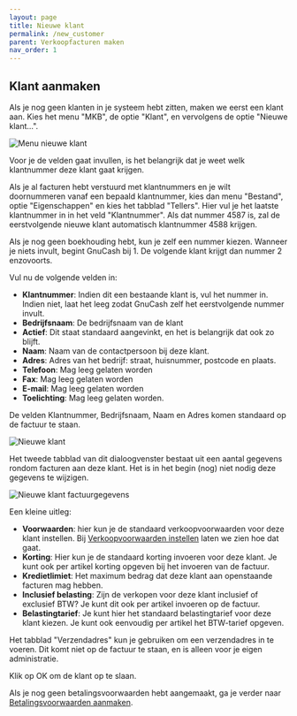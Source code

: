 ```yaml
---
layout: page
title: Nieuwe klant
permalink: /new_customer
parent: Verkoopfacturen maken
nav_order: 1
---
```


## Klant aanmaken

Als je nog geen klanten in je systeem hebt zitten, maken we eerst een klant aan.
Kies het menu "MKB", de optie "Klant", en vervolgens de optie "Nieuwe klant...".

![Menu nieuwe klant]({{site.baseurl}}/assets/menu_new_customer.png)

Voor je de velden gaat invullen, is het belangrijk dat je weet welk klantnummer
deze klant gaat krijgen.

Als je al facturen hebt verstuurd met klantnummers en
je wilt doornummeren vanaf een bepaald klantnummer, kies dan menu "Bestand", optie "Eigenschappen"
en kies het tabblad "Tellers". Hier vul je het laatste klantnummer in in het veld
"Klantnummer". Als dat nummer 4587 is, zal de eerstvolgende nieuwe klant automatisch klantnummer
4588 krijgen.

Als je nog geen boekhouding hebt, kun je zelf een nummer kiezen. Wanneer je niets invult,
begint GnuCash bij 1. De volgende klant krijgt dan nummer 2 enzovoorts.

Vul nu de volgende velden in:

* **Klantnummer**: Indien dit een bestaande klant is, vul het nummer in. Indien niet, laat het leeg zodat GnuCash zelf het eerstvolgende nummer invult.
* **Bedrijfsnaam**: De bedrijfsnaam van de klant
* **Actief**: Dit staat standaard aangevinkt, en het is belangrijk dat ook zo blijft.
* **Naam**: Naam van de contactpersoon bij deze klant.
* **Adres**: Adres van het bedrijf: straat, huisnummer, postcode en plaats.
* **Telefoon**: Mag leeg gelaten worden
* **Fax**: Mag leeg gelaten worden
* **E-mail**: Mag leeg gelaten worden
* **Toelichting**: Mag leeg gelaten worden.

De velden Klantnummer, Bedrijfsnaam, Naam en Adres komen standaard op de factuur te staan.

![Nieuwe klant]({{site.baseurl}}/assets/new_customer_dialog.png)

Het tweede tabblad van dit dialoogvenster bestaat uit een aantal gegevens rondom facturen aan deze klant.
Het is in het begin (nog) niet nodig deze gegevens te wijzigen.

![Nieuwe klant factuurgegevens]({{site.baseurl}}/assets/new_customer_invoice_properties_dialog.png)

Een kleine uitleg:
* **Voorwaarden**: hier kun je de standaard verkoopvoorwaarden voor deze klant instellen. Bij [Verkoopvoorwaarden instellen]({{site.baseurl}}/verkoopvoorwaarden) laten we zien hoe dat gaat.
* **Korting**: Hier kun je de standaard korting invoeren voor deze klant. Je kunt ook per artikel korting opgeven bij het invoeren van de factuur.
* **Kredietlimiet**: Het maximum bedrag dat deze klant aan openstaande facturen mag hebben.
* **Inclusief belasting**: Zijn de verkopen voor deze klant inclusief of exclusief BTW? Je kunt dit ook per artikel invoeren op de factuur.
* **Belastingtarief**: Je kunt hier het standaard belastingtarief voor deze klant kiezen. Je kunt ook eenvoudig per artikel het BTW-tarief opgeven.

Het tabblad "Verzendadres" kun je gebruiken om een verzendadres in te voeren. Dit komt niet op de factuur te staan, en is alleen voor je eigen administratie.

Klik op OK om de klant op te slaan.

Als je nog geen betalingsvoorwaarden hebt aangemaakt, ga je verder naar [Betalingsvoorwaarden aanmaken]({{site.baseurl}}/betalingsvoorwaarden).


